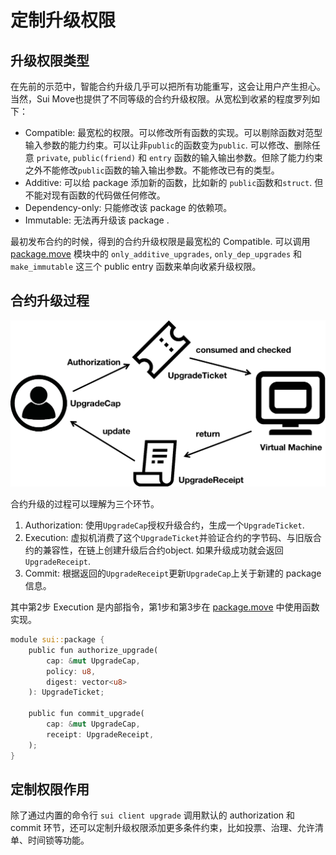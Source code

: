 # 定制升级权限

## 升级权限类型

在先前的示范中，智能合约升级几乎可以把所有功能重写，这会让用户产生担心。  
当然，Sui Move也提供了不同等级的合约升级权限。从宽松到收紧的程度罗列如下：
- Compatible: 最宽松的权限。可以修改所有函数的实现。可以剔除函数对范型输入参数的能力约束。可以让非`public`的函数变为`public`. 可以修改、删除任意 `private`, `public(friend)` 和 `entry` 函数的输入输出参数。但除了能力约束之外不能修改`public`函数的输入输出参数。不能修改已有的类型。
- Additive: 可以给 package 添加新的函数，比如新的 `public`函数和`struct`. 但不能对现有函数的代码做任何修改。
- Dependency-only: 只能修改该 package 的依赖项。
- Immutable: 无法再升级该 package .

最初发布合约的时候，得到的合约升级权限是最宽松的 Compatible. 可以调用 [package.move](https://github.com/MystenLabs/sui/blob/main/crates/sui-framework/packages/sui-framework/sources/package.move) 模块中的 `only_additive_upgrades`, `only_dep_upgrades` 和 `make_immutable` 这三个 public entry 函数来单向收紧升级权限。


## 合约升级过程

![合约升级过程](../images/Upgrade_process.png)

合约升级的过程可以理解为三个环节。
1. Authorization: 使用`UpgradeCap`授权升级合约，生成一个`UpgradeTicket`.
2. Execution: 虚拟机消费了这个`UpgradeTicket`并验证合约的字节码、与旧版合约的兼容性，在链上创建升级后合约object. 如果升级成功就会返回`UpgradeReceipt`.
3. Commit: 根据返回的`UpgradeReceipt`更新`UpgradeCap`上关于新建的 package 信息。

其中第2步 Execution 是内部指令，第1步和第3步在 [package.move](https://github.com/MystenLabs/sui/blob/main/crates/sui-framework/packages/sui-framework/sources/package.move) 中使用函数实现。

```Rust
module sui::package {
    public fun authorize_upgrade(
        cap: &mut UpgradeCap,
        policy: u8,
        digest: vector<u8>
    ): UpgradeTicket;

    public fun commit_upgrade(
        cap: &mut UpgradeCap,
        receipt: UpgradeReceipt,
    );
}
```

## 定制权限作用

除了通过内置的命令行 `sui client upgrade` 调用默认的 authorization 和 commit 环节，还可以定制升级权限添加更多条件约束，比如投票、治理、允许清单、时间锁等功能。
